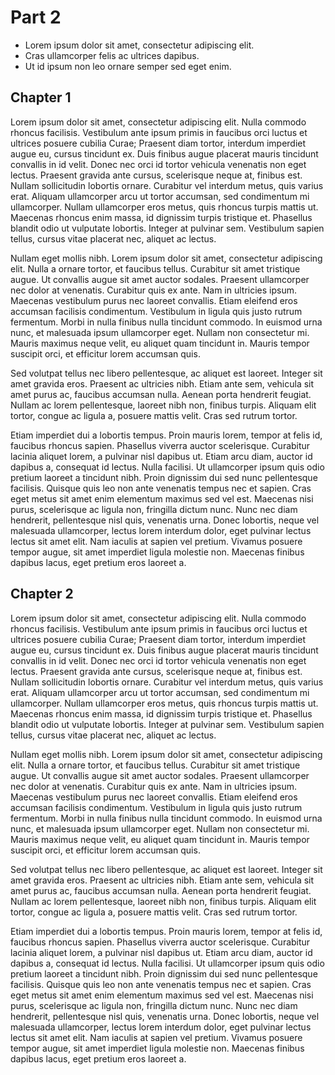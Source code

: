 # Part 2

* Lorem ipsum dolor sit amet, consectetur adipiscing elit.
* Cras ullamcorper felis ac ultrices dapibus.
* Ut id ipsum non leo ornare semper sed eget enim.

## Chapter 1

Lorem ipsum dolor sit amet, consectetur adipiscing elit. Nulla commodo rhoncus facilisis. Vestibulum ante ipsum primis in faucibus orci luctus et ultrices posuere cubilia Curae; Praesent diam tortor, interdum imperdiet augue eu, cursus tincidunt ex. Duis finibus augue placerat mauris tincidunt convallis in id velit. Donec nec orci id tortor vehicula venenatis non eget lectus. Praesent gravida ante cursus, scelerisque neque at, finibus est. Nullam sollicitudin lobortis ornare. Curabitur vel interdum metus, quis varius erat. Aliquam ullamcorper arcu ut tortor accumsan, sed condimentum mi ullamcorper. Nullam ullamcorper eros metus, quis rhoncus turpis mattis ut. Maecenas rhoncus enim massa, id dignissim turpis tristique et. Phasellus blandit odio ut vulputate lobortis. Integer at pulvinar sem. Vestibulum sapien tellus, cursus vitae placerat nec, aliquet ac lectus.

Nullam eget mollis nibh. Lorem ipsum dolor sit amet, consectetur adipiscing elit. Nulla a ornare tortor, et faucibus tellus. Curabitur sit amet tristique augue. Ut convallis augue sit amet auctor sodales. Praesent ullamcorper nec dolor at venenatis. Curabitur quis ex ante. Nam in ultricies ipsum. Maecenas vestibulum purus nec laoreet convallis. Etiam eleifend eros accumsan facilisis condimentum. Vestibulum in ligula quis justo rutrum fermentum. Morbi in nulla finibus nulla tincidunt commodo. In euismod urna nunc, et malesuada ipsum ullamcorper eget. Nullam non consectetur mi. Mauris maximus neque velit, eu aliquet quam tincidunt in. Mauris tempor suscipit orci, et efficitur lorem accumsan quis.

Sed volutpat tellus nec libero pellentesque, ac aliquet est laoreet. Integer sit amet gravida eros. Praesent ac ultricies nibh. Etiam ante sem, vehicula sit amet purus ac, faucibus accumsan nulla. Aenean porta hendrerit feugiat. Nullam ac lorem pellentesque, laoreet nibh non, finibus turpis. Aliquam elit tortor, congue ac ligula a, posuere mattis velit. Cras sed rutrum tortor.

Etiam imperdiet dui a lobortis tempus. Proin mauris lorem, tempor at felis id, faucibus rhoncus sapien. Phasellus viverra auctor scelerisque. Curabitur lacinia aliquet lorem, a pulvinar nisl dapibus ut. Etiam arcu diam, auctor id dapibus a, consequat id lectus. Nulla facilisi. Ut ullamcorper ipsum quis odio pretium laoreet a tincidunt nibh. Proin dignissim dui sed nunc pellentesque facilisis. Quisque quis leo non ante venenatis tempus nec et sapien. Cras eget metus sit amet enim elementum maximus sed vel est. Maecenas nisi purus, scelerisque ac ligula non, fringilla dictum nunc. Nunc nec diam hendrerit, pellentesque nisl quis, venenatis urna. Donec lobortis, neque vel malesuada ullamcorper, lectus lorem interdum dolor, eget pulvinar lectus lectus sit amet elit. Nam iaculis at sapien vel pretium. Vivamus posuere tempor augue, sit amet imperdiet ligula molestie non. Maecenas finibus dapibus lacus, eget pretium eros laoreet a.

## Chapter 2

Lorem ipsum dolor sit amet, consectetur adipiscing elit. Nulla commodo rhoncus facilisis. Vestibulum ante ipsum primis in faucibus orci luctus et ultrices posuere cubilia Curae; Praesent diam tortor, interdum imperdiet augue eu, cursus tincidunt ex. Duis finibus augue placerat mauris tincidunt convallis in id velit. Donec nec orci id tortor vehicula venenatis non eget lectus. Praesent gravida ante cursus, scelerisque neque at, finibus est. Nullam sollicitudin lobortis ornare. Curabitur vel interdum metus, quis varius erat. Aliquam ullamcorper arcu ut tortor accumsan, sed condimentum mi ullamcorper. Nullam ullamcorper eros metus, quis rhoncus turpis mattis ut. Maecenas rhoncus enim massa, id dignissim turpis tristique et. Phasellus blandit odio ut vulputate lobortis. Integer at pulvinar sem. Vestibulum sapien tellus, cursus vitae placerat nec, aliquet ac lectus.

Nullam eget mollis nibh. Lorem ipsum dolor sit amet, consectetur adipiscing elit. Nulla a ornare tortor, et faucibus tellus. Curabitur sit amet tristique augue. Ut convallis augue sit amet auctor sodales. Praesent ullamcorper nec dolor at venenatis. Curabitur quis ex ante. Nam in ultricies ipsum. Maecenas vestibulum purus nec laoreet convallis. Etiam eleifend eros accumsan facilisis condimentum. Vestibulum in ligula quis justo rutrum fermentum. Morbi in nulla finibus nulla tincidunt commodo. In euismod urna nunc, et malesuada ipsum ullamcorper eget. Nullam non consectetur mi. Mauris maximus neque velit, eu aliquet quam tincidunt in. Mauris tempor suscipit orci, et efficitur lorem accumsan quis.

Sed volutpat tellus nec libero pellentesque, ac aliquet est laoreet. Integer sit amet gravida eros. Praesent ac ultricies nibh. Etiam ante sem, vehicula sit amet purus ac, faucibus accumsan nulla. Aenean porta hendrerit feugiat. Nullam ac lorem pellentesque, laoreet nibh non, finibus turpis. Aliquam elit tortor, congue ac ligula a, posuere mattis velit. Cras sed rutrum tortor.

Etiam imperdiet dui a lobortis tempus. Proin mauris lorem, tempor at felis id, faucibus rhoncus sapien. Phasellus viverra auctor scelerisque. Curabitur lacinia aliquet lorem, a pulvinar nisl dapibus ut. Etiam arcu diam, auctor id dapibus a, consequat id lectus. Nulla facilisi. Ut ullamcorper ipsum quis odio pretium laoreet a tincidunt nibh. Proin dignissim dui sed nunc pellentesque facilisis. Quisque quis leo non ante venenatis tempus nec et sapien. Cras eget metus sit amet enim elementum maximus sed vel est. Maecenas nisi purus, scelerisque ac ligula non, fringilla dictum nunc. Nunc nec diam hendrerit, pellentesque nisl quis, venenatis urna. Donec lobortis, neque vel malesuada ullamcorper, lectus lorem interdum dolor, eget pulvinar lectus lectus sit amet elit. Nam iaculis at sapien vel pretium. Vivamus posuere tempor augue, sit amet imperdiet ligula molestie non. Maecenas finibus dapibus lacus, eget pretium eros laoreet a.